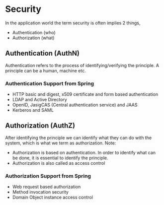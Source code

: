 # Security

In the application world the term security is often implies 2 things, 
- Authentication (who)
- Authorization (what)

## Authentication (AuthN)
Authentication refers to the process of identifying/verifying the principle.
A principle can be a human, machine etc.

### Authentication Support from Spring
- HTTP basic and digest, x509 certificate and form based authentication
- LDAP and Active Directory
- OpenID, JasigCAS (Central authentication service) and JAAS
- Kerberos and SAML

## Authorization (AuthZ)
After identifying the principle we can identify what they can do with the system, which is what we term as authorization.
Note: 
- Authorization is based on authentication. In order to identify what can be done, it is essential to identify the principle.
- Authorization is also called as access control

### Authorization Support from Spring
- Web request based authorization
- Method invocation security
- Domain Object instance access control
